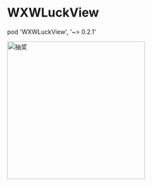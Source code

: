 # WXWLuckView

pod 'WXWLuckView', '~> 0.2.1'

<img src="https://github.com/wangxuewen/WXWLuckView/blob/master/WXWLuckView/Resource/%E6%8A%BD%E5%A5%96.gif" width="320" alt="抽奖">
